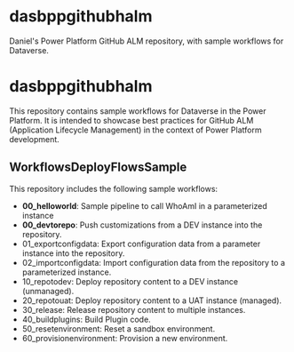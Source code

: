 # dasbppgithubhalm
Daniel's Power Platform GitHub ALM repository, with sample workflows for Dataverse.
# dasbppgithubhalm

This repository contains sample workflows for Dataverse in the Power Platform. It is intended to showcase best practices for GitHub ALM (Application Lifecycle Management) in the context of Power Platform development.

## WorkflowsDeployFlowsSample
This repository includes the following sample workflows:

- **00_helloworld**: Sample pipeline to call WhoAmI in a parameterized instance
- **00_devtorepo**: Push customizations from a DEV instance into the repository.
- 01_exportconfigdata: Export configuration data from a parameter instance into the repository.
- 02_importconfigdata: Import configuration data from the repository to a parameterized instance.
- 10_repotodev: Deploy repository content to a DEV instance (unmanaged).
- 20_repotouat: Deploy repository content to a UAT instance (managed).
- 30_release: Release repository content to multiple instances.
- 40_buildplugins: Build Plugin code.
- 50_resetenvironment: Reset a sandbox environment.
- 60_provisionenvironment: Provision a new environment.
